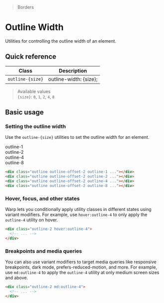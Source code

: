 > Borders

# Outline Width
Utilities for controlling the outline width of an element.

## Quick reference

| Class             | Description                                               |
| ----------------- | --------------------------------------------------------- |
| `outline-{size}`  | outline-width: {size};                                    |

> Available values <br />
> `{size}`: `0`, `1`, `2`, `4`, `8` <br />

## Basic usage
### Setting the outline width
Use the `outline-{size}` utilities to set the outline width for an element.

<container>
  <div class="grid grid-cols-4 gap-16 justify-items-center">
    <div>outline-1</div>
    <div>outline-2</div>
    <div>outline-4</div>
    <div>outline-8</div>
    <div class="pd-bg-violet-500 h-80 w-80 rounded-4 outline outline-offset-2 outline-1"></div>
    <div class="pd-bg-violet-500 h-80 w-80 rounded-4 outline outline-offset-2 outline-2"></div>
    <div class="pd-bg-violet-500 h-80 w-80 rounded-4 outline outline-offset-2 outline-4"></div>
    <div class="pd-bg-violet-500 h-80 w-80 rounded-4 outline outline-offset-2 outline-8"></div>
  </div>
</container>

```html
<div class="outline outline-offset-2 outline-1 ..."></div>
<div class="outline outline-offset-2 outline-2 ..."></div>
<div class="outline outline-offset-2 outline-4 ..."></div>
<div class="outline outline-offset-2 outline-8 ..."></div>
```

### Hover, focus, and other states
Warp lets you conditionally apply utility classes in different states using variant modifiers. For example, use `hover:outline-4` to only apply the `outline-4` utility on hover.

```html
<div class="outline-2 hover:outline-4">
  <!-- ... -->
</div>
```

### Breakpoints and media queries
You can also use variant modifiers to target media queries like responsive breakpoints, dark mode, prefers-reduced-motion, and more. For example, use `md:outline-4` to apply the `outline-4` utility at only medium screen sizes and above.

```html
<div class="outline-2 md:outline-4">
  <!-- ... -->
</div>
```
